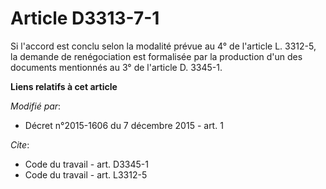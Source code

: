 # Article D3313-7-1

Si l'accord est conclu selon la modalité prévue au 4° de l'article L. 3312-5, la demande de renégociation est formalisée par
la production d'un des documents mentionnés au 3° de l'article D. 3345-1.

**Liens relatifs à cet article**

_Modifié par_:

  - Décret n°2015-1606 du 7 décembre 2015 - art. 1

_Cite_:

  - Code du travail - art. D3345-1
  - Code du travail - art. L3312-5
